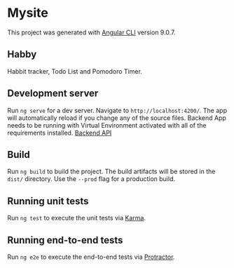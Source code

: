 # Mysite

This project was generated with [Angular CLI](https://github.com/angular/angular-cli) version 9.0.7.
## Habby 

Habbit tracker, Todo List and Pomodoro Timer. 

## Development server

Run `ng serve` for a dev server. Navigate to `http://localhost:4200/`. The app will automatically reload if you change any of the source files.
Backend App needs to be running with Virtual Environment activated with all of the requirements installed.
[Backend API](https://github.com/Pedro-D13/DJANGO-BACKEND)

## Build

Run `ng build` to build the project. The build artifacts will be stored in the `dist/` directory. Use the `--prod` flag for a production build.

## Running unit tests

Run `ng test` to execute the unit tests via [Karma](https://karma-runner.github.io).

## Running end-to-end tests

Run `ng e2e` to execute the end-to-end tests via [Protractor](http://www.protractortest.org/).

